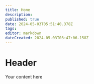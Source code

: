 ```yaml
---
title: Home
description: 
published: true
date: 2024-05-03T05:51:40.378Z
tags: 
editor: markdown
dateCreated: 2024-05-03T03:47:06.158Z
---
```


# Header
Your content here